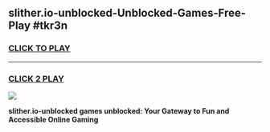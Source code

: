 
## slither.io-unblocked-Unblocked-Games-Free-Play #tkr3n
<h3>
<a href="https://us.freeplayer.one?title=slither.io-unblocked&ref=9M">CLICK TO PLAY</a></h3>
<hr>

<h3>
<a href="https://us.freeplayer.one?title=slither.io-unblocked&ref=9M">CLICK 2 PLAY</a>
  
</h3>

<a href="https://us.freeplayer.one?title=slither.io-unblocked&ref=9M"><img src="https://clearcache.store/games.png"></a>


**slither.io-unblocked games unblocked: Your Gateway to Fun and Accessible Online Gaming**
